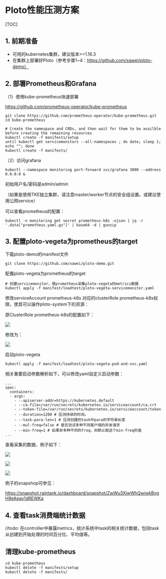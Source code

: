 # Ploto性能压测方案

[TOC]

## 1. 前期准备

- 可用的kubernetes集群，建议版本>=1.16.3
- 在集群上部署好Ploto（参考步骤1~4：https://github.com/xawei/ploto-demo）



## 2. 部署Prometheus和Grafana

（1）使用kube-prometheus快速部署

https://github.com/prometheus-operator/kube-prometheus

```shell 
git clone https://github.com/prometheus-operator/kube-prometheus.git
cd kube-prometheus

# Create the namespace and CRDs, and then wait for them to be availble before creating the remaining resources
kubectl create -f manifests/setup
until kubectl get servicemonitors --all-namespaces ; do date; sleep 1; echo ""; done
kubectl create -f manifests/
```

（2）访问grafana

```
kubectl --namespace monitoring port-forward svc/grafana 3000 --address 0.0.0.0 &
```

初始用户名/密码是admin/admin

（如果是使用TKE独立集群，请注意master/worker节点的安全组设置。或建议使用公网service）



可以查看prometheus的配置：

```shell
kubectl -n monitoring get secret prometheus-k8s -ojson | jq -r '.data["prometheus.yaml.gz"]' | base64 -d | gunzip
```



## 3. 配置ploto-vegeta为prometheus的target

下载ploto-demo的manifest文件

```
git clone https://github.com/xawei/ploto-demo.git
```

配置ploto-vegeta为prometheus的target

```
# 创建servicemonitor，使prometheus采集ploto-vegeta的metrics数据
kubectl apply -f manifest/loadtest/ploto-vegeta-servicemonitor.yaml
```

修改serviceAccount prometheus-k8s 对应的clusterRole prometheus-k8s权限，使其可以操作ploto-system下的资源：

原ClusterRole prometheus-k8s的配置如下：

![](https://weiblog.oss-cn-beijing.aliyuncs.com/img/20201214233227.png)

修改为：

![](https://weiblog.oss-cn-beijing.aliyuncs.com/img/20201215101621.png)



启动ploto-vegeta

```
kubectl apply -f manifest/loadtest/ploto-vegeta-pod-and-svc.yaml
```

相关重要启动参数解析如下，可以修改yaml自定义启动参数：

```
...
spec:
  containers:
  - args:
    - --apiserver-addr=https://kubernetes.default
    - --ca-file=/var/run/secrets/kubernetes.io/serviceaccount/ca.crt
    - --token-file=/var/run/secrets/kubernetes.io/serviceaccount/token
    - --duration=1200 # 压测持续的时间。
    - --task-para-len=1 # 压测创建的task中para的字符串长度
    - --mul-freq=false # 是否测试多种不同客户端的并发请求
    - --min-freq=1 # 如果非多种不同的freq，则默认取这个min-freq的值
...
```

查看采集的数据，例子如下：

![](https://weiblog.oss-cn-beijing.aliyuncs.com/img/20201215110416.png)

![](https://weiblog.oss-cn-beijing.aliyuncs.com/img/20201215110436.png)

![](https://weiblog.oss-cn-beijing.aliyuncs.com/img/20201215110522.png)

例子的snapshop可参见：

https://snapshot.raintank.io/dashboard/snapshot/ZwWu3XiwWhQwiwkBygH9eAeav1dREWKa



## 4. 查看task消费端统计数据

//todo: 在controller中暴露metrics，统计系统中task的相关统计数据，包括task从创建到开始处理的时间百分位、平均值等。

## 清理kube-prometheus

```
cd kube-prometheus
kubectl delete -f manifests/setup
kubectl delete -f manifests/
```



